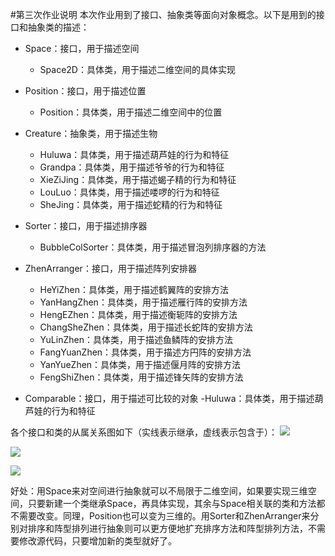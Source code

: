 #第三次作业说明
本次作业用到了接口、抽象类等面向对象概念。以下是用到的接口和抽象类的描述：
	
- Space：接口，用于描述空间
	- Space2D：具体类，用于描述二维空间的具体实现
		

- Position：接口，用于描述位置
	- Position：具体类，用于描述二维空间中的位置

- Creature：抽象类，用于描述生物
	- Huluwa：具体类，用于描述葫芦娃的行为和特征
	- Grandpa：具体类，用于描述爷爷的行为和特征
	- XieZiJing：具体类，用于描述蝎子精的行为和特征
	- LouLuo：具体类，用于描述喽啰的行为和特征
	- SheJing：具体类，用于描述蛇精的行为和特征

- Sorter：接口，用于描述排序器
	- BubbleColSorter：具体类，用于描述冒泡列排序器的方法

- ZhenArranger：接口，用于描述阵列安排器
	- HeYiZhen：具体类，用于描述鹤翼阵的安排方法
	- YanHangZhen：具体类，用于描述雁行阵的安排方法
	- HengEZhen：具体类，用于描述衡轭阵的安排方法
	- ChangSheZhen：具体类，用于描述长蛇阵的安排方法 
	- YuLinZhen：具体类，用于描述鱼鳞阵的安排方法	
	- FangYuanZhen：具体类，用于描述方円阵的安排方法	 
	- YanYueZhen：具体类，用于描述偃月阵的安排方法	 
	- FengShiZhen：具体类，用于描述锋矢阵的安排方法	
 
- Comparable：接口，用于描述可比较的对象
	-Huluwa：具体类，用于描述葫芦娃的行为和特征
	
各个接口和类的从属关系图如下（实线表示继承，虚线表示包含于）：
![](C:\Users\wenji\Desktop\1.png)

![](C:\Users\wenji\Desktop\2.png)

![](C:\Users\wenji\Desktop\3.png)


好处：用Space来对空间进行抽象就可以不局限于二维空间，如果要实现三维空间，只要新建一个类继承Space，再具体实现，其余与Space相关联的类和方法都不需要改变。同理，Position也可以变为三维的。用Sorter和ZhenArranger来分别对排序和阵型排列进行抽象则可以更方便地扩充排序方法和阵型排列方法，不需要修改源代码，只要增加新的类型就好了。
